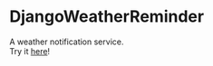 # DjangoWeatherReminder
A weather notification service.<br>
Try it [here](https://warm-island-46315.herokuapp.com/api/v1/)!

